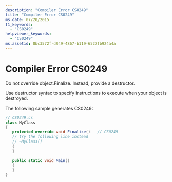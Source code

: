```yaml
---
description: "Compiler Error CS0249"
title: "Compiler Error CS0249"
ms.date: 07/20/2015
f1_keywords: 
  - "CS0249"
helpviewer_keywords: 
  - "CS0249"
ms.assetid: 8bc3572f-d949-4867-b119-6527fb924a4a
---
```

# Compiler Error CS0249

Do not override object.Finalize. Instead, provide a destructor.  
  
 Use destructor syntax to specify instructions to execute when your object is destroyed.  

 The following sample generates CS0249:  
  
```csharp  
// CS0249.cs  
class MyClass  
{  
   protected override void Finalize()   // CS0249  
   // try the following line instead  
   // ~MyClass()  
   {  
   }  
  
   public static void Main()  
   {  
   }  
}  
```

